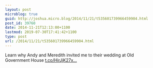 ```yaml
---
layout: post
microblog: true
guid: http://joshua.micro.blog/2014/11/21/t535601739966459904.html
post_id: 39760
date: 2014-11-21T12:13:00+1100
lastmod: 2019-07-30T17:41:42+1100
type: post
url: /2014/11/21/t535601739966459904.html
---
```

Learn why Andy and Meredith invited me to their wedding at Old Government House [t.co/HirJjK27x...](http://t.co/HirJjK27xm)
